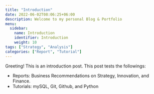 ```yaml
---
title: "Introduction"
date: 2022-06-02T08:06:25+06:00
description: Welcome to my personal Blog & Portfolio
menu:
  sidebar:
    name: Introduction 
    identifier: Introduction
    weight: 10
tags: ["Strategy", "Analysis"]
categories: ["Report", "Tutorial"]
---
```


Greeting! This is an introduction post. This post tests the followings:

- Reports: Business Recommendations on Strategy, Innovation, and Finance.
- Tutorials: mySQL, Git, Github, and Python
